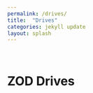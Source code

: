 ```yaml
---
permalink: /drives/
title:  "Drives"
categories: jekyll update
layout: splash
---
```

<br>

# ZOD Drives